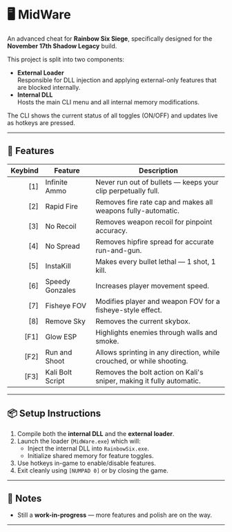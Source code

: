 # 🖥️ MidWare

An advanced cheat for **Rainbow Six Siege**, specifically designed for the **November 17th Shadow Legacy** build.

This project is split into two components:

- **External Loader**  
  Responsible for DLL injection and applying external-only features that are blocked internally.
- **Internal DLL**  
  Hosts the main CLI menu and all internal memory modifications.

The CLI shows the current status of all toggles (ON/OFF) and updates live as hotkeys are pressed.

---

## 🔧 Features

| Keybind | Feature           | Description                                                                 |
|--------:|-------------------|-----------------------------------------------------------------------------|
|   [1]   | Infinite Ammo      | Never run out of bullets — keeps your clip perpetually full.               |
|   [2]   | Rapid Fire         | Removes fire rate cap and makes all weapons fully-automatic.               |
|   [3]   | No Recoil          | Removes weapon recoil for pinpoint accuracy.                               |
|   [4]   | No Spread          | Removes hipfire spread for accurate run-and-gun.                           |
|   [5]   | InstaKill          | Makes every bullet lethal — 1 shot, 1 kill.                                |
|   [6]   | Speedy Gonzales    | Increases player movement speed.                                           |
|   [7]   | Fisheye FOV        | Modifies player and weapon FOV for a fisheye-style effect.                 |
|   [8]   | Remove Sky         | Removes the current skybox.                                                |
|   [F1]  | Glow ESP           | Highlights enemies through walls and smoke.                                |
|   [F2]  | Run and Shoot      | Allows sprinting in any direction, while crouched, or while shooting.      |
|   [F3]  | Kali Bolt Script   | Removes the bolt action on Kali's sniper, making it fully automatic.       |

---

## 📦 Setup Instructions

1. Compile both the **internal DLL** and the **external loader**.
2. Launch the loader (`MidWare.exe`) which will:
   - Inject the internal DLL into `RainbowSix.exe`.
   - Initialize shared memory for feature toggles.
3. Use hotkeys in-game to enable/disable features.
4. Exit cleanly using `[NUMPAD 0]` or by closing the game.

---

## 📝 Notes

- Still a **work-in-progress** — more features and polish are on the way.

---

